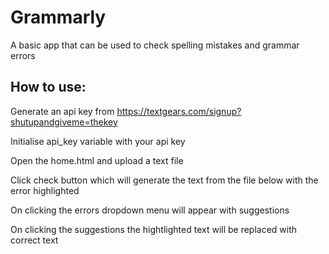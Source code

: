 # Grammarly
A basic app that can be used to check spelling mistakes and grammar errors

## How to use:
Generate an api key from https://textgears.com/signup?shutupandgiveme=thekey

Initialise api_key variable with your api key

Open the home.html and upload a text file

Click check button which will generate the text from the file below with the error highlighted

On clicking the errors dropdown menu will appear with suggestions

On clicking the suggestions the hightlighted text will be replaced with correct text


